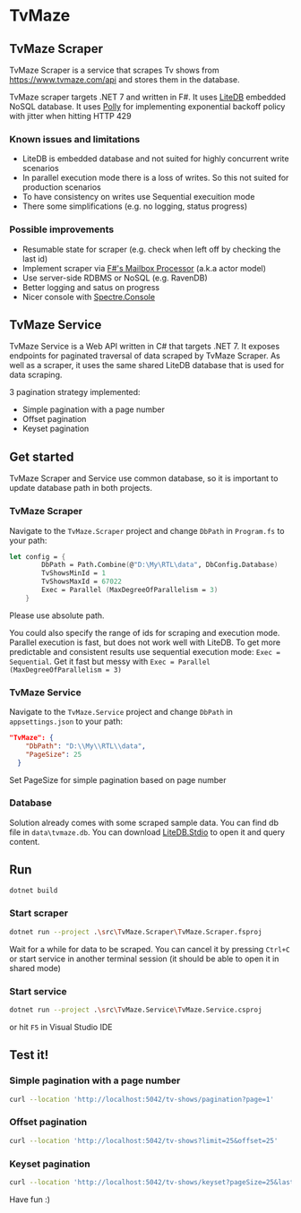 # TvMaze

## TvMaze Scraper
TvMaze Scraper is a service that scrapes Tv shows from https://www.tvmaze.com/api and stores them in the database. 

TvMaze scraper targets .NET 7 and written in F#. It uses [LiteDB](https://www.litedb.org/) embedded NoSQL database. It uses [Polly](https://github.com/App-vNext/Polly) for implementing exponential backoff policy with jitter when hitting HTTP 429

### Known issues and limitations
* LiteDB is embedded database and not suited for highly concurrent write scenarios
* In parallel execution mode there is a loss of writes. So this not suited for production scenarios
* To have consistency on writes use Sequential execuition mode
* There some simplifications (e.g. no logging, status progress)

### Possible improvements
* Resumable state for scraper (e.g. check when left off by checking the last id)
* Implement scraper via [F#'s Mailbox Processor](https://en.wikibooks.org/wiki/F_Sharp_Programming/MailboxProcessor) (a.k.a actor model)
* Use server-side RDBMS or NoSQL (e.g. RavenDB)
* Better logging and satus on progress
* Nicer console with [Spectre.Console](https://spectreconsole.net/)

## TvMaze Service

TvMaze Service is a Web API written in C# that targets .NET 7. It exposes endpoints for paginated traversal of data scraped by TvMaze Scraper. As well as a scraper, it uses the same shared LiteDB database that is used for data scraping.

3 pagination strategy implemented:
* Simple pagination with a page number
* Offset pagination
* Keyset pagination

## Get started

TvMaze Scraper and Service use common database, so it is important to update database path in both projects.

### TvMaze Scraper
Navigate to the `TvMaze.Scraper` project and change `DbPath` in `Program.fs` to your path:

```fsharp
let config = {
        DbPath = Path.Combine(@"D:\My\RTL\data", DbConfig.Database)
        TvShowsMinId = 1
        TvShowsMaxId = 67022
        Exec = Parallel (MaxDegreeOfParallelism = 3)
    }
```
Please use absolute path.

You could also specify the range of ids for scraping and execution mode. Parallel execution is fast, but does not work well with LiteDB. To get more predictable and consistent results use sequential execution mode: `Exec = Sequential`. Get it fast but messy with `Exec = Parallel (MaxDegreeOfParallelism = 3)`

### TvMaze Service
Navigate to the `TvMaze.Service` project and change `DbPath` in `appsettings.json` to your path:

```json
"TvMaze": {
    "DbPath": "D:\\My\\RTL\\data",
    "PageSize": 25
  }
```
Set PageSize for simple pagination based on page number

### Database
Solution already comes with some scraped sample data. You can find db file in `data\tvmaze.db`. You can download [LiteDB.Stdio](https://github.com/mbdavid/LiteDB.Studio/releases) to open it and query content.

## Run

```sh
dotnet build
```
### Start scraper

```sh
dotnet run --project .\src\TvMaze.Scraper\TvMaze.Scraper.fsproj
```
Wait for a while for data to be scraped. You can cancel it by pressing `Ctrl+C` or start service in another terminal session (it should be able to open it in shared mode)

### Start service

```sh
dotnet run --project .\src\TvMaze.Service\TvMaze.Service.csproj
```
or hit `F5` in Visual Studio IDE

## Test it!

### Simple pagination with a page number
```sh
curl --location 'http://localhost:5042/tv-shows/pagination?page=1'
```

### Offset pagination
```sh
curl --location 'http://localhost:5042/tv-shows?limit=25&offset=25'
```

### Keyset pagination
```sh
curl --location 'http://localhost:5042/tv-shows/keyset?pageSize=25&lastId=26'
```

Have fun :)
